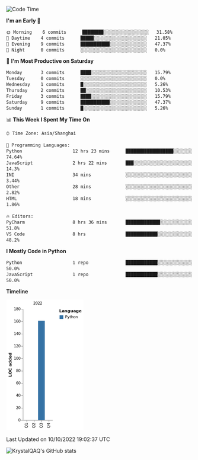 <!--START_SECTION:waka-->
![Code Time](http://img.shields.io/badge/Code%20Time-62%20hrs%2025%20mins-blue)

**I'm an Early 🐤** 

```text
🌞 Morning    6 commits      ████████░░░░░░░░░░░░░░░░░   31.58% 
🌆 Daytime    4 commits      █████░░░░░░░░░░░░░░░░░░░░   21.05% 
🌃 Evening    9 commits      ███████████░░░░░░░░░░░░░░   47.37% 
🌙 Night      0 commits      ░░░░░░░░░░░░░░░░░░░░░░░░░   0.0%

```
📅 **I'm Most Productive on Saturday** 

```text
Monday       3 commits      ████░░░░░░░░░░░░░░░░░░░░░   15.79% 
Tuesday      0 commits      ░░░░░░░░░░░░░░░░░░░░░░░░░   0.0% 
Wednesday    1 commits      █░░░░░░░░░░░░░░░░░░░░░░░░   5.26% 
Thursday     2 commits      ██░░░░░░░░░░░░░░░░░░░░░░░   10.53% 
Friday       3 commits      ████░░░░░░░░░░░░░░░░░░░░░   15.79% 
Saturday     9 commits      ███████████░░░░░░░░░░░░░░   47.37% 
Sunday       1 commits      █░░░░░░░░░░░░░░░░░░░░░░░░   5.26%

```


📊 **This Week I Spent My Time On** 

```text
⌚︎ Time Zone: Asia/Shanghai

💬 Programming Languages: 
Python                   12 hrs 23 mins      ██████████████████░░░░░░░   74.64% 
JavaScript               2 hrs 22 mins       ███░░░░░░░░░░░░░░░░░░░░░░   14.3% 
INI                      34 mins             ░░░░░░░░░░░░░░░░░░░░░░░░░   3.44% 
Other                    28 mins             ░░░░░░░░░░░░░░░░░░░░░░░░░   2.82% 
HTML                     18 mins             ░░░░░░░░░░░░░░░░░░░░░░░░░   1.86%

🔥 Editors: 
PyCharm                  8 hrs 36 mins       █████████████░░░░░░░░░░░░   51.8% 
VS Code                  8 hrs               ████████████░░░░░░░░░░░░░   48.2%

```

**I Mostly Code in Python** 

```text
Python                   1 repo              ████████████░░░░░░░░░░░░░   50.0% 
JavaScript               1 repo              ████████████░░░░░░░░░░░░░   50.0%

```


**Timeline**

![Chart not found](https://raw.githubusercontent.com/KrystalQAQ/KrystalQAQ/main/charts/bar_graph.png) 


 Last Updated on 10/10/2022 19:02:37 UTC
<!--END_SECTION:waka-->
![KrystalQAQ's GitHub stats](https://github-readme-stats.vercel.app/api?username=KrystalQAQ&show_icons=true&theme=radical)
